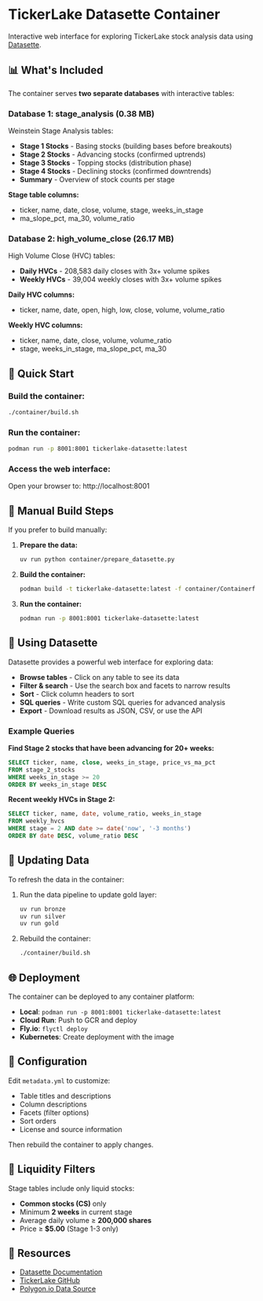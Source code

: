 # TickerLake Datasette Container

Interactive web interface for exploring TickerLake stock analysis data using [Datasette](https://datasette.io/).

## 📊 What's Included

The container serves **two separate databases** with interactive tables:

### Database 1: stage_analysis (0.38 MB)
Weinstein Stage Analysis tables:
- **Stage 1 Stocks** - Basing stocks (building bases before breakouts)
- **Stage 2 Stocks** - Advancing stocks (confirmed uptrends)
- **Stage 3 Stocks** - Topping stocks (distribution phase)
- **Stage 4 Stocks** - Declining stocks (confirmed downtrends)
- **Summary** - Overview of stock counts per stage

**Stage table columns:**
- ticker, name, date, close, volume, stage, weeks_in_stage
- ma_slope_pct, ma_30, volume_ratio

### Database 2: high_volume_close (26.17 MB)
High Volume Close (HVC) tables:
- **Daily HVCs** - 208,583 daily closes with 3x+ volume spikes
- **Weekly HVCs** - 39,004 weekly closes with 3x+ volume spikes

**Daily HVC columns:**
- ticker, name, date, open, high, low, close, volume, volume_ratio

**Weekly HVC columns:**
- ticker, name, date, close, volume, volume_ratio
- stage, weeks_in_stage, ma_slope_pct, ma_30

## 🚀 Quick Start

### Build the container:
```bash
./container/build.sh
```

### Run the container:
```bash
podman run -p 8001:8001 tickerlake-datasette:latest
```

### Access the web interface:
Open your browser to: http://localhost:8001

## 🔧 Manual Build Steps

If you prefer to build manually:

1. **Prepare the data:**
   ```bash
   uv run python container/prepare_datasette.py
   ```

2. **Build the container:**
   ```bash
   podman build -t tickerlake-datasette:latest -f container/Containerfile container/
   ```

3. **Run the container:**
   ```bash
   podman run -p 8001:8001 tickerlake-datasette:latest
   ```

## 📖 Using Datasette

Datasette provides a powerful web interface for exploring data:

- **Browse tables** - Click on any table to see its data
- **Filter & search** - Use the search box and facets to narrow results
- **Sort** - Click column headers to sort
- **SQL queries** - Write custom SQL queries for advanced analysis
- **Export** - Download results as JSON, CSV, or use the API

### Example Queries

**Find Stage 2 stocks that have been advancing for 20+ weeks:**
```sql
SELECT ticker, name, close, weeks_in_stage, price_vs_ma_pct
FROM stage_2_stocks
WHERE weeks_in_stage >= 20
ORDER BY weeks_in_stage DESC
```

**Recent weekly HVCs in Stage 2:**
```sql
SELECT ticker, name, date, volume_ratio, weeks_in_stage
FROM weekly_hvcs
WHERE stage = 2 AND date >= date('now', '-3 months')
ORDER BY date DESC, volume_ratio DESC
```

## 🔄 Updating Data

To refresh the data in the container:

1. Run the data pipeline to update gold layer:
   ```bash
   uv run bronze
   uv run silver
   uv run gold
   ```

2. Rebuild the container:
   ```bash
   ./container/build.sh
   ```

## 🌐 Deployment

The container can be deployed to any container platform:

- **Local**: `podman run -p 8001:8001 tickerlake-datasette:latest`
- **Cloud Run**: Push to GCR and deploy
- **Fly.io**: `flyctl deploy`
- **Kubernetes**: Create deployment with the image

## 📝 Configuration

Edit `metadata.yml` to customize:
- Table titles and descriptions
- Column descriptions
- Facets (filter options)
- Sort orders
- License and source information

Then rebuild the container to apply changes.

## 🎯 Liquidity Filters

Stage tables include only liquid stocks:
- **Common stocks (CS)** only
- Minimum **2 weeks** in current stage
- Average daily volume ≥ **200,000 shares**
- Price ≥ **$5.00** (Stage 1-3 only)

## 🔗 Resources

- [Datasette Documentation](https://docs.datasette.io/)
- [TickerLake GitHub](https://github.com/major/tickerlake)
- [Polygon.io Data Source](https://polygon.io/)
